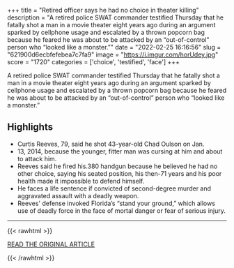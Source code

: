 +++
title = "Retired officer says he had no choice in theater killing"
description = "A retired police SWAT commander testified Thursday that he fatally shot a man in a movie theater eight years ago during an argument sparked by cellphone usage and escalated by a thrown popcorn bag because he feared he was about to be attacked by an “out-of-control” person who “looked like a monster.”"
date = "2022-02-25 16:16:56"
slug = "621900d6ecbfefebea7c7fa9"
image = "https://i.imgur.com/horUdey.jpg"
score = "1720"
categories = ['choice', 'testified', 'face']
+++

A retired police SWAT commander testified Thursday that he fatally shot a man in a movie theater eight years ago during an argument sparked by cellphone usage and escalated by a thrown popcorn bag because he feared he was about to be attacked by an “out-of-control” person who “looked like a monster.”

## Highlights

- Curtis Reeves, 79, said he shot 43-year-old Chad Oulson on Jan.
- 13, 2014, because the younger, fitter man was cursing at him and about to attack him.
- Reeves said he fired his.380 handgun because he believed he had no other choice, saying his seated position, his then-71 years and his poor health made it impossible to defend himself.
- He faces a life sentence if convicted of second-degree murder and aggravated assault with a deadly weapon.
- Reeves' defense invoked Florida’s “stand your ground,” which allows use of deadly force in the face of mortal danger or fear of serious injury.

---

{{< rawhtml >}}
  <p class="article-category">
    <a target="_blank" href="https://apnews.com/article/police-tampa-acb1fc212e649f10a5622619f919d2af">READ THE ORIGINAL ARTICLE</a>
  </p>
{{< /rawhtml >}}
